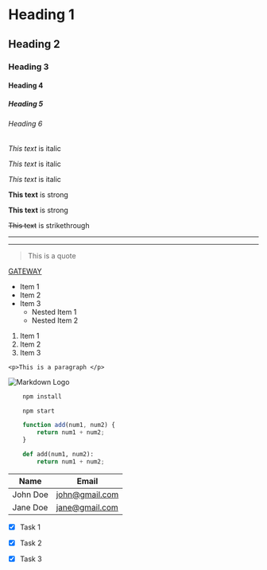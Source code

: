 <!-- Headings -->

# Heading 1
## Heading 2
### Heading 3
#### Heading 4
##### Heading 5
###### Heading 6

<!-- Italics -->

*This text* is italic

_This text_ is italic

_This text_ is italic

<!-- Strong -->

**This text** is strong

__This text__ is strong

<!-- Strikethrough -->

~~This text~~ is strikethrough

<!-- Horizontal Rule -->

-------------------------
_________________________

<!-- Blockquote -->

> This is a quote

<!-- Links -->

[GATEWAY](http://www.gtwy.com)

<!-- UL -->

* Item 1
* Item 2
* Item 3
	* Nested Item 1
	* Nested Item 2

<!-- OL -->

1. Item 1
2. Item 2
3. Item 3

<!-- Inline Code Block -->

`<p>This is a paragraph </p>`

<!-- Images -->

![Markdown Logo](https://camo.githubusercontent.com/d433b1e2506e5865d19ed62a28950463335cdaa9/68747470733a2f2f6d61726b646f776e2d686572652e636f6d2f696d672f69636f6e3235362e706e67)

<!-- Github Markdown -->

<!-- Code Blocks -->

```bash
	npm install

	npm start
```
```javascript
	function add(num1, num2) {
		return num1 + num2;
	}
```
```python
	def add(num1, num2):
		return num1 + num2;
```
<!-- Tables -->
| Name | Email |
|------|-------|
| John Doe | john@gmail.com |
| Jane Doe | jane@gmail.com |

<!-- Task Lists -->

* [x] Task 1
* [x] Task 2
* [x] Task 3

